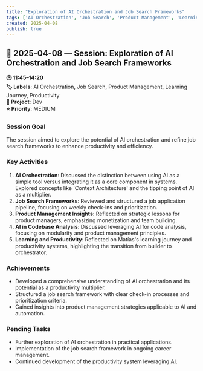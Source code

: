 ```yaml
---
title: "Exploration of AI Orchestration and Job Search Frameworks"
tags: ['AI Orchestration', 'Job Search', 'Product Management', 'Learning Journey', 'Productivity']
created: 2025-04-08
publish: true
---
```


## 📅 2025-04-08 — Session: Exploration of AI Orchestration and Job Search Frameworks

**🕒 11:45–14:20**  
**🏷️ Labels**: AI Orchestration, Job Search, Product Management, Learning Journey, Productivity  
**📂 Project**: Dev  
**⭐ Priority**: MEDIUM  


### Session Goal
The session aimed to explore the potential of AI orchestration and refine job search frameworks to enhance productivity and efficiency.

### Key Activities
1. **AI Orchestration**: Discussed the distinction between using AI as a simple tool versus integrating it as a core component in systems. Explored concepts like 'Context Architecture' and the tipping point of AI as a multiplier.
2. **Job Search Frameworks**: Reviewed and structured a job application pipeline, focusing on weekly check-ins and prioritization.
3. **Product Management Insights**: Reflected on strategic lessons for product managers, emphasizing monetization and team building.
4. **AI in Codebase Analysis**: Discussed leveraging AI for code analysis, focusing on modularity and product management principles.
5. **Learning and Productivity**: Reflected on Matías's learning journey and productivity systems, highlighting the transition from builder to orchestrator.

### Achievements
- Developed a comprehensive understanding of AI orchestration and its potential as a productivity multiplier.
- Structured a job search framework with clear check-in processes and prioritization criteria.
- Gained insights into product management strategies applicable to AI and automation.

### Pending Tasks
- Further exploration of AI orchestration in practical applications.
- Implementation of the job search framework in ongoing career management.
- Continued development of the productivity system leveraging AI.
